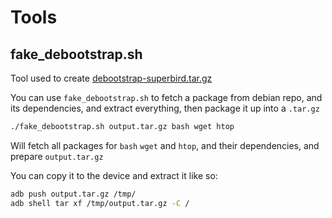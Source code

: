 # Tools

## fake_debootstrap.sh

Tool used to create [debootstrap-superbird.tar.gz](../packages/debootstrap-superbird.tar.gz)

You can use `fake_debootstrap.sh` to fetch a package from debian repo, and its dependencies, and extract everything, then package it up into a `.tar.gz`

```bash
./fake_debootstrap.sh output.tar.gz bash wget htop
```
Will fetch all packages for `bash` `wget` and `htop`, and their dependencies, and prepare `output.tar.gz`

You can copy it to the device and extract it like so:
```bash
adb push output.tar.gz /tmp/
adb shell tar xf /tmp/output.tar.gz -C /
```

